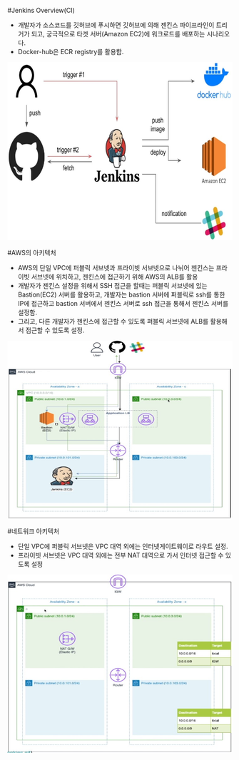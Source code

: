 #Jenkins Overview(CI)
- 개발자가 소스코드를 깃허브에 푸시하면 깃허브에 의해 젠킨스 파이프라인이 트리거가 되고, 궁극적으로 타겟 서버(Amazon EC2)에 워크로드를 배포하는 시나리오다.
- Docker-hub은 ECR registry를 활용함.

<img src="https://github.com/Virusuki/Virusuki-DevOps_CI_Jenkins/blob/main/img/jenkins%20overview(CI).jpg" width="550px" height="400px" title="px(픽셀) 크기 설정" alt="AWS의 아키텍처.jpg"></img><br/>


#AWS의 아키텍처
- AWS의 단일 VPC에 퍼블릭 서브넷과 프라이빗 서브넷으로 나뉘어 젠킨스는 프라이빗 서브넷에 위치하고, 젠킨스에 접근하기 위해 AWS의 ALB를 활용
- 개발자가 젠킨스 설정을 위해서 SSH 접근을 할때는 퍼블릭 서브넷에 있는 Bastion(EC2) 서버를 활용하고, 개발자는 bastion 서버에 퍼블릭로 ssh를 통한 IP에 접근하고 bastion 서버에서 젠킨스 서버로 ssh 접근을 통해서 젠킨스 서버를 설정함. 
- 그리고, 다른 개발자가 젠킨스에 접근할 수 있도록 퍼블릭 서브넷에 ALB를 활용해서 접근할 수 있도록 설정.

<img src="https://github.com/Virusuki/Virusuki-DevOps_CI_Jenkins/blob/main/img/AWS%EC%9D%98%20%EC%95%84%ED%82%A4%ED%85%8D%EC%B2%98.jpg" width="550px" height="400px" title="px(픽셀) 크기 설정" alt="AWS의 아키텍처"></img><br/>


#네트워크 아키텍처
- 단일 VPC에 퍼블릭 서브넷은 VPC 대역 외에는 인터넷게이트웨이로 라우트 설정.
- 프라이빗 서브넷은 VPC 대역 외에는 전부 NAT 대역으로 가서 인터넷 접근할 수 있도록 설정

<img src="https://github.com/Virusuki/Virusuki-DevOps_CI_Jenkins/blob/main/img/%EB%84%A4%ED%8A%B8%EC%9B%8C%ED%81%AC%20%EC%95%84%ED%82%A4%ED%85%8D%EC%B2%98.jpg" width="550px" height="400px" title="px(픽셀) 크기 설정" alt="네트워크 아키텍처"></img><br/>
